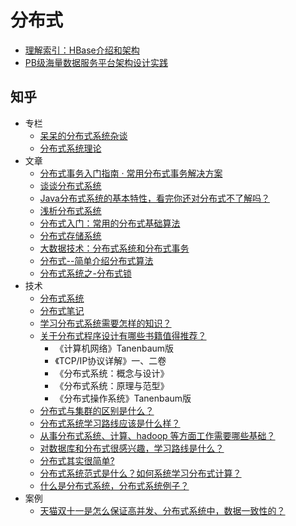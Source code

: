 #   分布式

-   [理解索引：HBase介绍和架构](https://mp.weixin.qq.com/s/WNmbHOW9t6rEEMKQ2Jx3hQ)
-   [PB级海量数据服务平台架构设计实践](http://shiyanjun.cn/archives/1702.html)



##  知乎
-   专栏
    -   [呆呆的分布式系统杂谈](https://zhuanlan.zhihu.com/robert-ds-talks)
    -   [分布式系统理论](https://zhuanlan.zhihu.com/distributed)
-   文章
    -   [分布式事务入门指南 · 常用分布式事务解决方案](https://zhuanlan.zhihu.com/p/33639067)
    -   [谈谈分布式系统](https://zhuanlan.zhihu.com/p/34195307)
    -   [Java分布式系统的基本特性，看完你还对分布式不了解吗？](https://zhuanlan.zhihu.com/p/33063887)
    -   [浅析分布式系统](https://zhuanlan.zhihu.com/p/23407883)
    -   [分布式入门：常用的分布式基础算法](https://zhuanlan.zhihu.com/p/26013687)
    -   [分布式存储系统](https://zhuanlan.zhihu.com/p/27062910)
    -   [大数据技术：分布式系统和分布式事务](https://zhuanlan.zhihu.com/p/37726034)
    -   [分布式--简单介绍分布式算法](https://zhuanlan.zhihu.com/p/37933559)
    -   [分布式系统之-分布式锁](https://zhuanlan.zhihu.com/p/35494302)
-   技术
    -   [分布式系统](https://www.zhihu.com/topic/19570823/hot)
    -   [分布式笔记](https://zhuanlan.zhihu.com/b-tree)
    -   [学习分布式系统需要怎样的知识？](https://www.zhihu.com/question/23645117)
    -   [关于分布式程序设计有哪些书籍值得推荐？](https://www.zhihu.com/question/19898203)
        -   《计算机网络》Tanenbaum版
        -   《TCP/IP协议详解》一、二卷
        -   《分布式系统：概念与设计》
        -   《分布式系统：原理与范型》
        -   《分布式操作系统》Tanenbaum版
    -   [分布式与集群的区别是什么？](https://www.zhihu.com/question/20004877)
    -   [分布式系统学习路线应该是什么样？](https://www.zhihu.com/question/54318580)
    -   [从事分布式系统、计算、hadoop 等方面工作需要哪些基础？](https://www.zhihu.com/question/19868791)
    -   [对数据库和分布式很感兴趣，学习路线是什么？](https://www.zhihu.com/question/62464757)
    -   [分布式其实很简单?](https://www.zhihu.com/question/41172061)
    -   [分布式系统范式是什么？如何系统学习分布式计算？](https://www.zhihu.com/question/65412010)
    -   [什么是分布式系统，分布式系统例子？](https://www.zhihu.com/question/66003492)
-   案例
    -   [天猫双十一是怎么保证高并发、分布式系统中，数据一致性的？](https://www.zhihu.com/question/37421030)

